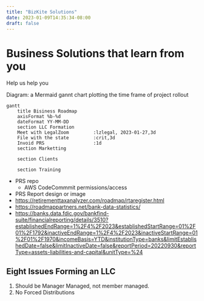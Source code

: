 ```yaml
---
title: "BizKite Solutions"
date: 2023-01-09T14:35:34-08:00
draft: false
---
```


# Business Solutions that learn from you

Help us help you

Diagram: a Mermaid gannt chart plotting the time frame of project rollout


```mermaid
gantt
    title Bisiness Roadmap
    axisFormat %b-%d
    dateFormat YY-MM-DD
    section LLC Formation
    Meet with LegalZoom         :lzlegal, 2023-01-27,3d
    File with the state         :crit,3d
    Invoid PRS                  :1d
    section Marketting

    section Clients

    section Training

```

* PRS repo
  * AWS CodeCommmit permissions/access
* PRS Report design or image
* https://retirementtaxanalyzer.com/roadmap/rtaregister.html
* https://roadmappartners.net/bank-data-statistics/
* https://banks.data.fdic.gov/bankfind-suite/financialreporting/details/3510?establishedEndRange=1%2F4%2F2023&establishedStartRange=01%2F01%2F1792&inactiveEndRange=1%2F4%2F2023&inactiveStartRange=01%2F01%2F1970&incomeBasis=YTD&institutionType=banks&limitEstablishedDate=false&limitInactiveDate=false&reportPeriod=20220930&reportType=assets-liabilities-and-capital&unitType=%24

## Eight Issues Forming an LLC

1. Should be Manager Managed, not member managed.
2. No Forced Distributions